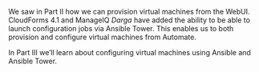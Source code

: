 We saw in Part II how we can provision virtual machines from the WebUI.
CloudForms 4.1 and ManageIQ *Darga* have added the ability to be able to
launch configuration jobs via Ansible Tower. This enables us to both
provision and configure virtual machines from Automate.

In Part III we’ll learn about configuring virtual machines using Ansible
and Ansible Tower.
